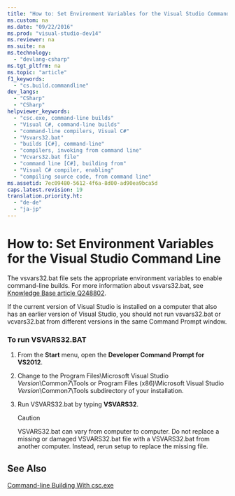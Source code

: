 ```yaml
---
title: "How to: Set Environment Variables for the Visual Studio Command Line"
ms.custom: na
ms.date: "09/22/2016"
ms.prod: "visual-studio-dev14"
ms.reviewer: na
ms.suite: na
ms.technology: 
  - "devlang-csharp"
ms.tgt_pltfrm: na
ms.topic: "article"
f1_keywords: 
  - "cs.build.commandline"
dev_langs: 
  - "CSharp"
  - "CSharp"
helpviewer_keywords: 
  - "csc.exe, command-line builds"
  - "Visual C#, command-line builds"
  - "command-line compilers, Visual C#"
  - "Vsvars32.bat"
  - "builds [C#], command-line"
  - "compilers, invoking from command line"
  - "Vcvars32.bat file"
  - "command line [C#], building from"
  - "Visual C# compiler, enabling"
  - "compiling source code, from command line"
ms.assetid: 7ec09480-5612-4f6a-8d00-ad90ea9bca5d
caps.latest.revision: 19
translation.priority.ht: 
  - "de-de"
  - "ja-jp"
---
```

# How to: Set Environment Variables for the Visual Studio Command Line
The vsvars32.bat file sets the appropriate environment variables to enable command-line builds. For more information about vsvars32.bat, see [Knowledge Base article Q248802](http://go.microsoft.com/fwlink/?LinkId=225042).  
  
 If the current version of Visual Studio is installed on a computer that also has an earlier version of Visual Studio, you should not run vsvars32.bat or vcvars32.bat from different versions in the same Command Prompt window.  
  
### To run VSVARS32.BAT  
  
1.  From the **Start** menu, open the **Developer Command Prompt for VS2012**.  
  
2.  Change to the Program Files\Microsoft Visual Studio *Version*\Common7\Tools or Program Files (x86)\Microsoft Visual Studio *Version*\Common7\Tools subdirectory of your installation.  
  
3.  Run VSVARS32.bat by typing **VSVARS32**.  
  
    > [!CAUTION]
    >  VSVARS32.bat can vary from computer to computer. Do not replace a missing or damaged VSVARS32.bat file with a VSVARS32.bat from another computer. Instead, rerun setup to replace the missing file.  
  
## See Also  
 [Command-line Building With csc.exe](../VS_csharp/command-line-building-with-csc.exe.md)